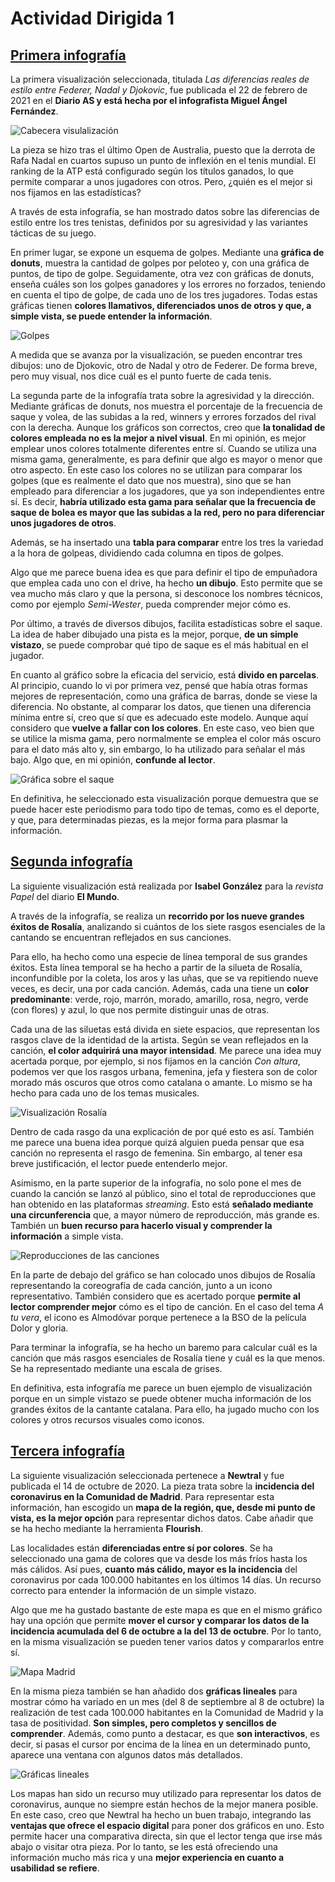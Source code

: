 # Actividad Dirigida 1
## [Primera infografía](https://as.com/tenis/2021/02/22/reportajes/1613994563_644498.html)
La primera visualización seleccionada, titulada *Las diferencias reales de estilo entre Federer, Nadal y Djokovic*, fue publicada el 22 de febrero de 2021 en el **Diario AS y está hecha por el infografista Miguel Ángel Fernández**.

![Cabecera visulalización](/docs/images/pic02.jpg)

La pieza se hizo tras el último Open de Australia, puesto que la derrota de Rafa Nadal en cuartos supuso un punto de inflexión en el tenis mundial. El ranking de la ATP está configurado según los títulos ganados, lo que permite comparar a unos jugadores con otros. Pero, ¿quién es el mejor si nos fijamos en las estadísticas?

A través de esta infografía, se han mostrado datos sobre las diferencias de estilo entre los tres tenistas, definidos por su agresividad y las variantes tácticas de su juego.

En primer lugar, se expone un esquema de golpes. Mediante una **gráfica de donuts**, muestra la cantidad de golpes por peloteo y, con una gráfica de puntos, de tipo de golpe. Seguidamente, otra vez con gráficas de donuts, enseña cuáles son los golpes ganadores y los errores no forzados, teniendo en cuenta el tipo de golpe, de cada uno de los tres jugadores. Todas estas gráficas tienen **colores llamativos, diferenciados unos de otros y que, a simple vista, se puede entender la información**.

![Golpes](/docs/images/golpes.jpg)

A medida que se avanza por la visualización, se pueden encontrar tres dibujos: uno de Djokovic, otro de Nadal y otro de Federer. De forma breve, pero muy visual, nos dice cuál es el punto fuerte de cada tenis. 

La segunda parte de la infografía trata sobre la agresividad y la dirección. Mediante gráficas de donuts, nos muestra el porcentaje de la frecuencia de saque y volea, de las subidas a la red, winners y errores forzados del rival con la derecha. Aunque los gráficos son correctos, creo que **la tonalidad de colores empleada no es la mejor a nivel visual**. En mi opinión, es mejor emplear unos colores totalmente diferentes entre sí. Cuando se utiliza una misma gama, generalmente, es para definir que algo es mayor o menor que otro aspecto. En este caso los colores no se utilizan para comparar los golpes (que es realmente el dato que nos muestra), sino que se han empleado para diferenciar a los jugadores, que ya son independientes entre sí. Es decir, **habría utilizado esta gama para señalar que la frecuencia de saque de bolea es mayor que las subidas a la red, pero no para diferenciar unos jugadores de otros**.

Además, se ha insertado una **tabla para comparar** entre los tres la variedad a la hora de golpeas, dividiendo cada columna en tipos de golpes. 

Algo que me parece buena idea es que para definir el tipo de empuñadora que emplea cada uno con el drive, ha hecho **un dibujo**. Esto permite que se vea mucho más claro y que la persona, si desconoce los nombres técnicos, como por ejemplo *Semi-Wester*, pueda comprender mejor cómo es.

Por último, a través de diversos dibujos, facilita estadísticas sobre el saque. La idea de haber dibujado una pista es la mejor, porque, **de un simple vistazo**, se puede comprobar qué tipo de saque es el más habitual en el jugador.

En cuanto al gráfico sobre la eficacia del servicio, está **divido en parcelas**. Al principio, cuando lo vi por primera vez, pensé que había otras formas mejores de representación, como una gráfica de barras, donde se viese la diferencia. No obstante, al comparar los datos, que tienen una diferencia mínima entre sí, creo que sí que es adecuado este modelo. Aunque aquí considero que **vuelve a fallar con los colores**. En este caso, veo bien que se utilice la misma gama, pero normalmente se emplea el color más oscuro para el dato más alto y, sin embargo, lo ha utilizado para señalar el más bajo. Algo que, en mi opinión, **confunde al lector**.

![Gráfica sobre el saque](/docs/images/resto.jpg)

En definitiva, he seleccionado esta visualización porque demuestra que se puede hacer este periodismo para todo tipo de temas, como es el deporte, y que, para determinadas piezas, es la mejor forma para plasmar la información.


## [Segunda infografía](https://inconsolata.com/image/190291985632)
La siguiente visualización está realizada por **Isabel González** para la *revista Papel* del diario **El Mundo**. 

A través de la infografía, se realiza un **recorrido por los nueve grandes éxitos de Rosalía**, analizando si cuántos de los siete rasgos esenciales de la cantando se encuentran reflejados en sus canciones. 

Para ello, ha hecho como una especie de línea temporal de sus grandes éxitos. Esta línea temporal se ha hecho a partir de la silueta de Rosalía, inconfundible por la coleta, los aros y las uñas, que se va repitiendo nueve veces, es decir, una por cada canción. Además, cada una tiene un **color predominante**: verde, rojo, marrón, morado, amarillo, rosa, negro, verde (con flores) y azul, lo que nos permite distinguir unas de otras.

Cada una de las siluetas está divida en siete espacios, que representan los rasgos clave de la identidad de la artista. Según se vean reflejados en la canción, **el color adquirirá una mayor intensidad**. Me parece una idea muy acertada porque, por ejemplo, si nos fijamos en la canción *Con altura*, podemos ver que los rasgos urbana, femenina, jefa y fiestera son de color morado más oscuros que otros como catalana o amante. Lo mismo se ha hecho para cada uno de los temas musicales.

![Visualización Rosalía](/docs/images/pic02.jpg)

Dentro de cada rasgo da una explicación de por qué esto es así. También me parece una buena idea porque quizá alguien pueda pensar que esa canción no representa el rasgo de femenina. Sin embargo, al tener esa breve justificación, el lector puede entenderlo mejor.

Asimismo, en la parte superior de la infografía, no solo pone el mes de cuando la canción se lanzó al público, sino el total de reproducciones que han obtenido en las plataformas *streaming*. Esto está **señalado mediante una circunferencia** que, a mayor número de reproducción, más grande es. También un **buen recurso para hacerlo visual y comprender la información** a simple vista.

![Reproducciones de las canciones](/docs/images/reproducciones.jpg)

En la parte de debajo del gráfico se han colocado unos dibujos de Rosalía representando la coreografía de cada canción, junto a un icono representativo. También considero que es acertado porque **permite al lector comprender mejor** cómo es el tipo de canción. En el caso del tema *A tu vera*, el icono es Almodóvar porque pertenece a la BSO de la película Dolor y gloria.

Para terminar la infografía, se ha hecho un baremo para calcular cuál es la canción que más rasgos esenciales de Rosalía tiene y cuál es la que menos. Se ha representado mediante una escala de grises. 

En definitiva, esta infografía me parece un buen ejemplo de visualización porque en un simple vistazo se puede obtener mucha información de los grandes éxitos de la cantante catalana. Para ello, ha jugado mucho con los colores y otros recursos visuales como iconos.

## [Tercera infografía](https://www.newtral.es/mapa-coronavirus-madrid-incidencia-500/20201014/)
La siguiente visualización seleccionada pertenece a **Newtral** y fue publicada el 14 de octubre de 2020. La pieza trata sobre la **incidencia del coronavirus en la Comunidad de Madrid**. Para representar esta información, han escogido un **mapa de la región, que, desde mi punto de vista, es la mejor opción** para representar dichos datos. Cabe añadir que se ha hecho mediante la herramienta **Flourish**.

Las localidades están **diferenciadas entre sí por colores**. Se ha seleccionado una gama de colores que va desde los más fríos hasta los más cálidos. Así pues, **cuanto más cálido, mayor es la incidencia** del coronavirus por cada 100.000 habitantes en los últimos 14 días. Un recurso correcto para entender la información de un simple vistazo.

Algo que me ha gustado bastante de este mapa es que en el mismo gráfico hay una opción que permite **mover el cursor y comparar los datos de la incidencia acumulada del 6 de octubre a la del 13 de octubre**. Por lo tanto, en la misma visualización se pueden tener varios datos y compararlos entre sí.

![Mapa Madrid](/docs/images/madrid.jpg)

En la misma pieza también se han añadido dos **gráficas lineales** para mostrar cómo ha variado en un mes (del 8 de septiembre al 8 de octubre) la realización de test cada 100.000 habitantes en la Comunidad de Madrid y la tasa de positividad. **Son simples, pero completos y sencillos de comprender**. Además, como punto a destacar, es que **son interactivos**, es decir, si pasas el cursor por encima de la línea en un determinado punto, aparece una ventana con algunos datos más detallados.

![Gráficas lineales](/docs/images/lineales.jpg)

Los mapas han sido un recurso muy utilizado para representar los datos de coronavirus, aunque no siempre están hechos de la mejor manera posible. En este caso, creo que Newtral ha hecho un buen trabajo, integrando las **ventajas que ofrece el espacio digital** para poner dos gráficos en uno. Esto permite hacer una comparativa directa, sin que el lector tenga que irse más abajo o visitar otra pieza. Por lo tanto, se les está ofreciendo una información mucho más rica y una **mejor experiencia en cuanto a usabilidad se refiere**.
